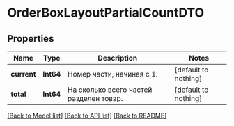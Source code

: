# OrderBoxLayoutPartialCountDTO


## Properties
Name | Type | Description | Notes
------------ | ------------- | ------------- | -------------
**current** | **Int64** | Номер части, начиная с 1. | [default to nothing]
**total** | **Int64** | На сколько всего частей разделен товар. | [default to nothing]


[[Back to Model list]](../README.md#models) [[Back to API list]](../README.md#api-endpoints) [[Back to README]](../README.md)


